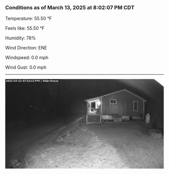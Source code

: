 ### Conditions as of March 13, 2025 at 8:02:07 PM CDT 

Temperature: 55.50 &deg;F

Feels like: 55.50 &deg;F

Humidity: 78%

Wind Direction: ENE

Windspeed: 0.0 mph

Wind Gust: 0.0 mph

---

<img src="./images/latest.jpeg"/>

